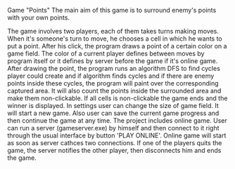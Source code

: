 Game "Points"
The main aim of this game is to surround enemy's points with your own points.

The game involves two players, each of them takes turns making moves.
When it's someone's turn to move, he chooses a cell in which he wants to put a point. After his click, the program draws a point of a certain color on a game field.
The color of a current player defines between moves by program itself or it defines by server before the game if it's online game.
After drawing the point, the program runs an algorithm DFS to find cycles player could create and if algorithm finds cycles and if there are
enemy points inside these cycles, the program will paint over the corresponding captured area. 
It will also count the points inside the surrounded area and make them non-clickable. 
If all cells is non-clickable the game ends and the winner is displayed.
In settings user can change the size of game field. It will start a new game.
Also user can save the current game progress and then continue the game at any time.
The project includes online game. User can run a server (gameserver.exe) by himself and then connect to it right through the usual interface by button 'PLAY ONLINE'.
Online game will start as soon as server cathces two connections.
If one of the players quits the game, the server notifies the other player, then disconnects him and ends the game.
